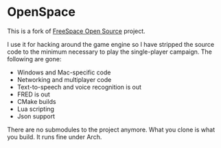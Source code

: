 OpenSpace
==

This is a fork of [FreeSpace Open
Source](https://github.com/scp-fs2open/fs2open.github.com) project.

I use it for hacking around the game engine so I have stripped the source code
to the minimum necessary to play the single-player campaign. The following are
gone:

* Windows and Mac-specific code
* Networking and multiplayer code
* Text-to-speech and voice recognition is out
* FRED is out
* CMake builds
* Lua scripting
* Json support

There are no submodules to the project anymore. What you clone is what you
build. It runs fine under Arch.

